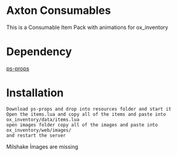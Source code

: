 # Axton Consumables
This is a Consumable Item Pack with animations for ox_inventory 

# Dependency
[ps-props](https://github.com/Project-Sloth/ps-props/)

# Installation
    Download ps-props and drop into resources folder and start it
    Open the items.lua and copy all of the items and paste into ox_inventory/data/items.lua
    open images folder copy all of the images and paste into ox_inventory/web/images/
    and restart the server

Milshake İmages are missing
